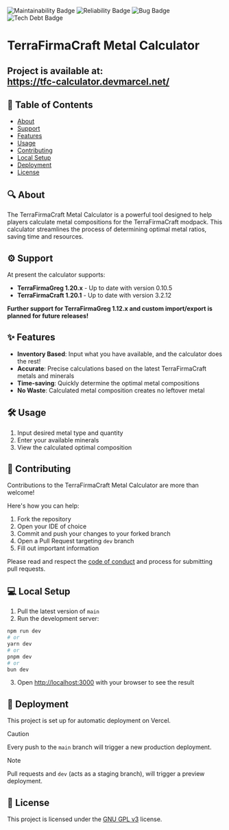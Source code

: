 ![Maintainability Badge](https://sonarcloud.io/api/project_badges/measure?project=TFGCalculator&metric=sqale_rating)
![Reliability Badge](https://sonarcloud.io/api/project_badges/measure?project=TFGCalculator&metric=reliability_rating)
![Bug Badge](https://sonarcloud.io/api/project_badges/measure?project=TFGCalculator&metric=bugs)
![Tech Debt Badge](https://sonarcloud.io/api/project_badges/measure?project=TFGCalculator&metric=sqale_index)

# TerraFirmaCraft Metal Calculator

## Project is available at:<br/>https://tfc-calculator.devmarcel.net/

## 📖 Table of Contents
- [About](#-about)
- [Support](#-support)
- [Features](#-features)
- [Usage](#%EF%B8%8F-usage)
- [Contributing](#-contributing)
- [Local Setup](#-local-setup)
- [Deployment](#-deployment)
- [License](#-license)

## 🔍 About
The TerraFirmaCraft Metal Calculator is a powerful tool designed to help players calculate metal compositions for the TerraFirmaCraft modpack.
This calculator streamlines the process of determining optimal metal ratios, saving time and resources.

## ⚙️ Support
At present the calculator supports:
- **TerraFirmaGreg 1.20.x** - Up to date with version 0.10.5
- **TerraFirmaCraft 1.20.1** - Up to date with version 3.2.12

**Further support for TerraFirmaGreg 1.12.x and custom import/export is planned for future releases!**

## ✨ Features
- **Inventory Based**: Input what you have available, and the calculator does the rest!
- **Accurate**: Precise calculations based on the latest TerraFirmaCraft metals and minerals
- **Time-saving**: Quickly determine the optimal metal compositions
- **No Waste**: Calculated metal composition creates no leftover metal

## 🛠️ Usage
1. Input desired metal type and quantity
2. Enter your available minerals
3. View the calculated optimal composition

## 👥 Contributing
Contributions to the TerraFirmaCraft Metal Calculator are more than welcome!

Here's how you can help:
1. Fork the repository
2. Open your IDE of choice
3. Commit and push your changes to your forked branch
4. Open a Pull Request targeting `dev` branch
5. Fill out important information

Please read and respect the [code of conduct](?tab=coc-ov-file) and process for submitting pull requests.

## 💻 Local Setup
1. Pull the latest version of `main`
2. Run the development server:
```bash
npm run dev
# or
yarn dev
# or
pnpm dev
# or
bun dev
```
3. Open [http://localhost:3000](http://localhost:3000) with your browser to see the result

## 🚀 Deployment
This project is set up for automatic deployment on Vercel.

> [!CAUTION]
> Every push to the `main` branch will trigger a new production deployment.

> [!NOTE]
> Pull requests and `dev` (acts as a staging branch), will trigger a preview deployment.

## 📄 License
This project is licensed under the [GNU GPL v3](/LICENSE) license.

